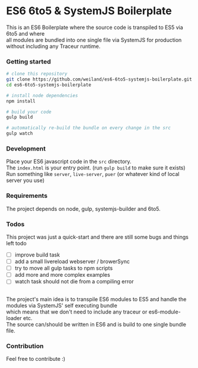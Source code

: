 # ES6 6to5 & SystemJS Boilerplate 

This is an ES6 Boilerplate where the source code is transpiled to ES5 via 6to5 and where  
all modules are bundled into one single file via SystemJS for production without including any Traceur runtime.

### Getting started
```bash
# clone this repository
git clone https://github.com/weiland/es6-6to5-systemjs-boilerplate.git
cd es6-6to5-systemjs-boilerplate

# install node dependencies
npm install

# build your code
gulp build

# automatically re-build the bundle on every change in the src
gulp watch
```

### Development
Place your ES6 javascript code in the `src` directory.  
The `index.html` is your entry point. (run `gulp build` to make sure it exists)  
Run something like `server`, `live-server`, `puer` (or whatever kind of local server you use)  

### Requirements
The project depends on node, gulp, systemjs-builder and 6to5.  




### Todos
This project was just a quick-start and there are still some bugs and things left todo
- [ ] improve build task 
- [ ] add a small livereload webserver / browerSync
- [ ] try to move all gulp tasks to npm scripts
- [ ] add more and more complex examples
- [ ] watch task should not die from a compiling error

## 
The project's main idea is to transpile  ES6 modules to ES5 and handle the modules via SystemJS' self executing bundle  
which means that we don't need to include any traceur or es6-module-loader etc.  
The source can/should be written in ES6 and is build to one single bundle file.  


### Contribution 
Feel free to contribute :)
